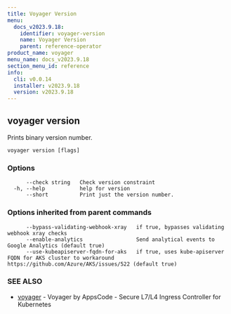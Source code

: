```yaml
---
title: Voyager Version
menu:
  docs_v2023.9.18:
    identifier: voyager-version
    name: Voyager Version
    parent: reference-operator
product_name: voyager
menu_name: docs_v2023.9.18
section_menu_id: reference
info:
  cli: v0.0.14
  installer: v2023.9.18
  version: v2023.9.18
---
```


## voyager version

Prints binary version number.

```
voyager version [flags]
```

### Options

```
      --check string   Check version constraint
  -h, --help           help for version
      --short          Print just the version number.
```

### Options inherited from parent commands

```
      --bypass-validating-webhook-xray   if true, bypasses validating webhook xray checks
      --enable-analytics                 Send analytical events to Google Analytics (default true)
      --use-kubeapiserver-fqdn-for-aks   if true, uses kube-apiserver FQDN for AKS cluster to workaround https://github.com/Azure/AKS/issues/522 (default true)
```

### SEE ALSO

* [voyager](/docs/v2023.9.18/reference/operator/voyager)	 - Voyager by AppsCode - Secure L7/L4 Ingress Controller for Kubernetes

